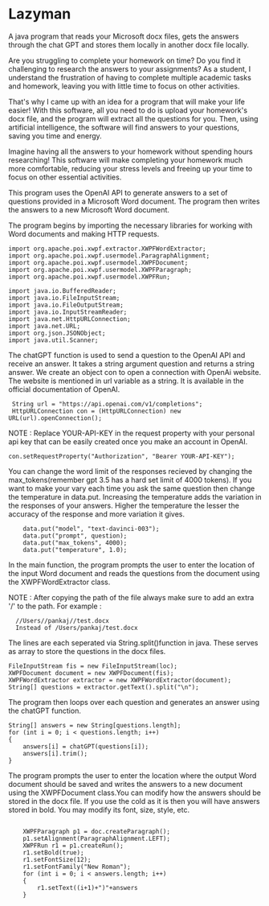 # Lazyman
A java program that reads your Microsoft docx files, gets the answers through the chat GPT and stores them locally in another docx file locally.

Are you struggling to complete your homework on time? Do you find it challenging to research the answers to your assignments? As a student, I understand the frustration of having to complete multiple academic tasks and homework, leaving you with little time to focus on other activities.

That's why I came up with an idea for a program that will make your life easier! With this software, all you need to do is upload your homework's docx file, and the program will extract all the questions for you. Then, using artificial intelligence, the software will find answers to your questions, saving you time and energy.

Imagine having all the answers to your homework without spending hours researching! This software will make completing your homework much more comfortable, reducing your stress levels and freeing up your time to focus on other essential activities.

This program uses the OpenAI API to generate answers to a set of questions provided in a Microsoft Word document. The program then writes the answers to a new Microsoft Word document.

The program begins by importing the necessary libraries for working with Word documents and making HTTP requests.
```
import org.apache.poi.xwpf.extractor.XWPFWordExtractor;
import org.apache.poi.xwpf.usermodel.ParagraphAlignment;
import org.apache.poi.xwpf.usermodel.XWPFDocument;
import org.apache.poi.xwpf.usermodel.XWPFParagraph;
import org.apache.poi.xwpf.usermodel.XWPFRun;

import java.io.BufferedReader;
import java.io.FileInputStream;
import java.io.FileOutputStream;
import java.io.InputStreamReader;
import java.net.HttpURLConnection;
import java.net.URL;
import org.json.JSONObject;
import java.util.Scanner;

```
The chatGPT function is used to send a question to the OpenAI API and receive an answer. It takes a string argument question and returns a string answer.
We create an object con to open a connection with OpenAi website. The website is mentioned in url variable as a string. It is available in the official documentation of OpenAI.
```
 String url = "https://api.openai.com/v1/completions";
 HttpURLConnection con = (HttpURLConnection) new URL(url).openConnection();
```

NOTE : Replace YOUR-API-KEY in the request property with your personal api key that can be easily created once you make an account in OpenAI.
```
con.setRequestProperty("Authorization", "Bearer YOUR-API-KEY");
```


You can change the word limit of the responses recieved by changing the max_tokens(remember gpt 3.5 has a hard set limit of 4000 tokens). If you want to make your vary each time you ask the same question then change the temperature in data.put. Increasing the temperature adds the variation in the responses of your answers. Higher the temperature the lesser the accuracy of the response and more variation it gives.
```
    data.put("model", "text-davinci-003");
    data.put("prompt", question);
    data.put("max_tokens", 4000);
    data.put("temperature", 1.0);
```

In the main function, the program prompts the user to enter the location of the input Word document and reads the questions from the document using the XWPFWordExtractor class.

NOTE : After copying the path of the file always make sure to add an extra '/' to the path.
For example : 

```
  //Users//pankaj//test.docx
  Instead of /Users/pankaj/test.docx
```


The lines are each seperated via String.split()function in java. These serves as array to store the questions in the docx files.
```
FileInputStream fis = new FileInputStream(loc);
XWPFDocument document = new XWPFDocument(fis);
XWPFWordExtractor extractor = new XWPFWordExtractor(document);
String[] questions = extractor.getText().split("\n");

```

The program then loops over each question and generates an answer using the chatGPT function.
```
String[] answers = new String[questions.length];
for (int i = 0; i < questions.length; i++) 
{
    answers[i] = chatGPT(questions[i]);
    answers[i].trim();
}

```

The program prompts the user to enter the location where the output Word document should be saved and writes the answers to a new document using the XWPFDocument class.You can modify how the answers should be stored in the docx file. If you use the cold as it is then you will have answers stored in bold. You may modify its font, size, style, etc.

```

    XWPFParagraph p1 = doc.createParagraph();
    p1.setAlignment(ParagraphAlignment.LEFT);
    XWPFRun r1 = p1.createRun();
    r1.setBold(true);
    r1.setFontSize(12);
    r1.setFontFamily("New Roman");
    for (int i = 0; i < answers.length; i++) 
    {
        r1.setText((i+1)+")"+answers
    }
```

